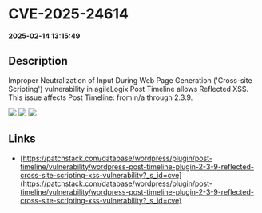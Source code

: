 # CVE-2025-24614

**2025-02-14 13:15:49**

## Description
Improper Neutralization of Input During Web Page Generation ('Cross-site Scripting') vulnerability in agileLogix Post Timeline allows Reflected XSS. This issue affects Post Timeline: from n/a through 2.3.9.

![](https://img.shields.io/static/v1?label=Score&message=7.1&color=red)
![](https://img.shields.io/static/v1?label=Severity&message=HIGH&color=red)
![](https://img.shields.io/static/v1?label=CWE&message=XSS&color=green)

## Links
- [https://patchstack.com/database/wordpress/plugin/post-timeline/vulnerability/wordpress-post-timeline-plugin-2-3-9-reflected-cross-site-scripting-xss-vulnerability?_s_id=cve](https://patchstack.com/database/wordpress/plugin/post-timeline/vulnerability/wordpress-post-timeline-plugin-2-3-9-reflected-cross-site-scripting-xss-vulnerability?_s_id=cve)
